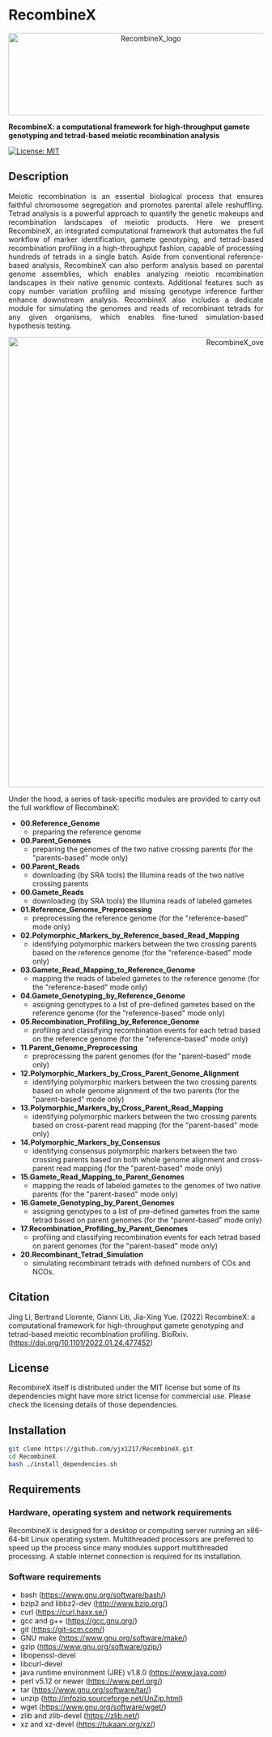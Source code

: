 # RecombineX

<p align="center">
  <img src="https://github.com/yjx1217/RecombineX/blob/master/RecombineX.logo.png" alt="RecombineX_logo" width="547" height="162"/>
</p>

**RecombineX: a computational framework for high-throughput gamete genotyping and tetrad-based meiotic recombination analysis**

[![License: MIT](https://img.shields.io/badge/License-MIT-yellow.svg)](https://opensource.org/licenses/MIT)

## Description
<div style="text-align: justify"> 
Meiotic recombination is an essential biological process that ensures faithful chromosome segregation and promotes parental allele reshuffling. Tetrad analysis is a powerful approach to quantify the genetic makeups and recombination landscapes of meiotic products. Here we present RecombineX, an integrated computational framework that automates the full workflow of marker identification, gamete genotyping, and tetrad-based recombination profiling in a high-throughput fashion, capable of processing hundreds of tetrads in a single batch. Aside from conventional reference-based analysis, RecombineX can also perform analysis based on parental genome assemblies, which enables analyzing meiotic recombination landscapes in their native genomic contexts. Additional features such as copy number variation profiling and missing genotype inference further enhance downstream analysis. RecombineX also includes a dedicate module for simulating the genomes and reads of recombinant tetrads for any given organisms, which enables fine-tuned simulation-based hypothesis testing. 
</div>

<p align="center">
  <img src="https://github.com/yjx1217/RecombineX/blob/master/RecombineX.overview.png" alt="RecombineX_overview" width="915" height="888"/>
</p>

Under the hood, a series of task-specific modules are provided to carry out the full workflow of RecombineX:

* **00.Reference_Genome**
  * preparing the reference genome
* **00.Parent_Genomes**
  * preparing the genomes of the two native crossing parents (for the "parents-based" mode only)
* **00.Parent_Reads**
  * downloading (by SRA tools) the Illumina reads of the two native crossing parents
* **00.Gamete_Reads**
  * downloading (by SRA tools) the Illumina reads of labeled gametes
* **01.Reference_Genome_Preprocessing**
  * preprocessing the reference genome (for the "reference-based" mode only)
* **02.Polymorphic_Markers_by_Reference_based_Read_Mapping**
  * identifying polymorphic markers between the two crossing parents based on the reference genome (for the "reference-based" mode only)
* **03.Gamete_Read_Mapping_to_Reference_Genome**
  * mapping the reads of labeled gametes to the reference genome (for the "reference-based" mode only)
* **04.Gamete_Genotyping_by_Reference_Genome**
  * assigning genotypes to a list of pre-defined gametes based on the reference genome (for the "reference-based" mode only)
* **05.Recombination_Profiling_by_Reference_Genome**
  * profiling and classifying recombination events for each tetrad based on the reference genome (for the "reference-based" mode only)
* **11.Parent_Genome_Preprocessing**
  * preprocessing the parent genomes (for the "parent-based" mode only)
* **12.Polymorphic_Markers_by_Cross_Parent_Genome_Alignment**
  * identifying polymorphic markers between the two crossing parents based on whole genome alignment of the two parents (for the "parent-based" mode only)
* **13.Polymorphic_Markers_by_Cross_Parent_Read_Mapping**
  * identifying polymorphic markers between the two crossing parents based on cross-parent read mapping (for the "parent-based" mode only)
* **14.Polymorphic_Markers_by_Consensus**
  * identifying consensus polymorphic markers between the two crossing parents based on both whole genome alignment and cross-parent read mapping (for the "parent-based" mode only)
* **15.Gamete_Read_Mapping_to_Parent_Genomes**
  * mapping the reads of labeled gametes to the genomes of two native parents (for the "parent-based" mode only)
* **16.Gamete_Genotyping_by_Parent_Genomes**
  * assigning genotypes to a list of pre-defined gametes from the same tetrad based on parent genomes (for the "parent-based" mode only)
* **17.Recombination_Profiling_by_Parent_Genomes**
  * profiling and classifying recombination events for each tetrad based on parent genomes (for the "parent-based" mode only)
* **20.Recombinant_Tetrad_Simulation**
  * simulating recombinant tetrads with defined numbers of COs and NCOs.

## Citation
Jing Li, Bertrand Llorente, Gianni Liti, Jia-Xing Yue. (2022) RecombineX: a computational framework for high-throughput gamete genotyping and tetrad-based meiotic recombination profiling. BioRxiv. (https://doi.org/10.1101/2022.01.24.477452) 

## License
RecombineX itself is distributed under the MIT license but some of its dependencies might have more strict license for commercial use. Please check the licensing details of those dependencies.

## Installation
```sh
git clone https://github.com/yjx1217/RecombineX.git
cd RecombineX
bash ./install_dependencies.sh
```

## Requirements
### Hardware, operating system and network requirements
RecombineX is designed for a desktop or computing server running an x86-64-bit Linux operating system. Multithreaded processors are preferred to speed up the process since many modules support multithreaded processing. A stable internet connection is required for its installation. 

### Software requirements
* bash (https://www.gnu.org/software/bash/)
* bzip2 and libbz2-dev (http://www.bzip.org/)
* curl (https://curl.haxx.se/)
* gcc and g++ (https://gcc.gnu.org/)
* git (https://git-scm.com/)
* GNU make (https://www.gnu.org/software/make/)
* gzip (https://www.gnu.org/software/gzip/)
* libopenssl-devel
* libcurl-devel
* java runtime environment (JRE) v1.8.0 (https://www.java.com)
* perl v5.12 or newer (https://www.perl.org/)
* tar (https://www.gnu.org/software/tar/)
* unzip (http://infozip.sourceforge.net/UnZip.html)
* wget (https://www.gnu.org/software/wget/)
* zlib and zlib-devel (https://zlib.net/)
* xz and xz-devel (https://tukaani.org/xz/)
